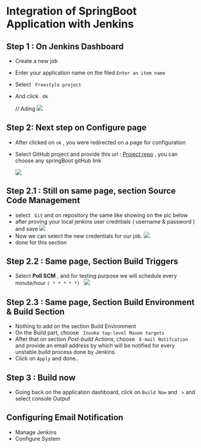 # Integration of SpringBoot Application with Jenkins

## Step 1 : On Jenkins Dashboard 
- Create a new job 
- Enter your application name on the filed `Enter an item name` 
- Select `` Freestyle project``
- And click `` Ok``

    // Ading  ![](pic1)

## Step 2: Next step on Configure page
- After clicked on `ok` , you were redirected on a page for configuration 
- Select GitHub project and provide this url : [Project repo](https://github.com/Tcarters/HelloSpringJenkins) , you can choose any springBoot gitHub link

    ![](pic2)

## Step 2.1 :  Still on same page, section Source Code Management
- select `` Git`` and on repository the same like showing on the pic below
- after proving your local jenkins user credntials ( username & password ) and save
        ![](pic3.0 )
- Now we can select the new credentials for our job.
    ![](pic3)
- done for this section 

## Step 2.2 : Same page, Section Build Triggers
- Select **Poll SCM** , and for testing purpose we will schedule every minute/hour `( * * * * *) ` 
  ![](pic4)

## Step 2.3 : Same page, Section Build Environment & Build Section
- Nothing to add on the section Build Environment
- On the Build part, choose ` Invoke top-level Maven targets`
- After that on section *Post-build Actions*, choose `` E-mail Notifcation`` and provide an email address by which will be notified for every unstable build process done by Jenkins.
- Click on ``Apply`` and done..

## Step 3 : Build now
- Going back on the application dashboard, click on `Build Now` and ` >` and select console Output


## Configuring Email Notification
- Manage Jenkins
- Configure System